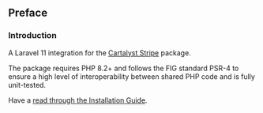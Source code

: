 ## Preface

### Introduction

A Laravel 11 integration for the [Cartalyst Stripe](https://cartalyst.com/manual/stripe/2.0) package.

The package requires PHP 8.2+ and follows the FIG standard PSR-4 to ensure a high level of interoperability between shared PHP code and is fully unit-tested.

Have a [read through the Installation Guide](#installation).
